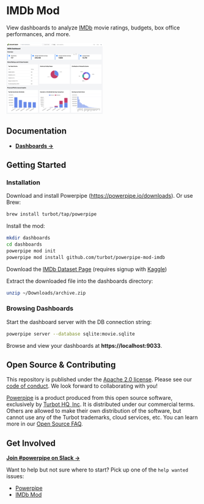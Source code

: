 # IMDb Mod

View dashboards to analyze [IMDb](https://imdb.com) movie ratings, budgets, box office performances, and more.

<img src="https://raw.githubusercontent.com/turbot/powerpipe-mod-imdb/main/docs/imdb_dashboard_screenshot.png" width="50%" type="thumbnail"/>

## Documentation

- **[Dashboards →](https://hub.powerpipe.io/mods/turbot/imdb/dashboards)**

## Getting Started

### Installation

Download and install Powerpipe (https://powerpipe.io/downloads). Or use Brew:

```sh
brew install turbot/tap/powerpipe
```

Install the mod:

```sh
mkdir dashboards
cd dashboards
powerpipe mod init
powerpipe mod install github.com/turbot/powerpipe-mod-imdb
```

Download the [IMDb Dataset Page](https://www.kaggle.com/datasets/shahjhanalam/movie-data-analytics-dataset/versions/1) (requires signup with [Kaggle](https://www.kaggle.com/))

Extract the downloaded file into the dashboards directory:

```sh
unzip ~/Downloads/archive.zip
```

### Browsing Dashboards

Start the dashboard server with the DB connection string:

```sh
powerpipe server --database sqlite:movie.sqlite
```

Browse and view your dashboards at **https://localhost:9033**.

## Open Source & Contributing

This repository is published under the [Apache 2.0 license](https://www.apache.org/licenses/LICENSE-2.0). Please see our [code of conduct](https://github.com/turbot/.github/blob/main/CODE_OF_CONDUCT.md). We look forward to collaborating with you!

[Powerpipe](https://powerpipe.io) is a product produced from this open source software, exclusively by [Turbot HQ, Inc](https://turbot.com). It is distributed under our commercial terms. Others are allowed to make their own distribution of the software, but cannot use any of the Turbot trademarks, cloud services, etc. You can learn more in our [Open Source FAQ](https://turbot.com/open-source).

## Get Involved

**[Join #powerpipe on Slack →](https://powerpipe.io/community/join)**

Want to help but not sure where to start? Pick up one of the `help wanted` issues:

- [Powerpipe](https://github.com/turbot/powerpipe/labels/help%20wanted)
- [IMDb Mod](https://github.com/turbot/powerpipe-mod-imdb/labels/help%20wanted)
